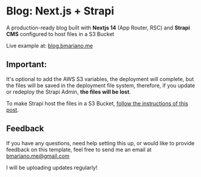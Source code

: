 # Blog: Next.js + Strapi 

A production-ready blog built with **Nextjs 14** (App Router, RSC) and **Strapi CMS** configured to host files in a S3 Bucket

Live example at: [blog.bmariano.me](https://blog.bmariano.me)

## Important:

It's optional to add the AWS S3 variables, the deployment will complete, but the files will be saved in the deployment file system, therefore, if you update or redeploy the Strapi Admin, **the files will be lost**.

To make Strapi host the files in a S3 Bucket, [follow the instructions of this post](https://blog.bmariano.me/posts/1).

## Feedback

If you have any questions, need help setting this up, or would like to provide feedback on this template, feel free to send me an email at bmariano.me@gmail.com

I will be uploading updates regularly!
